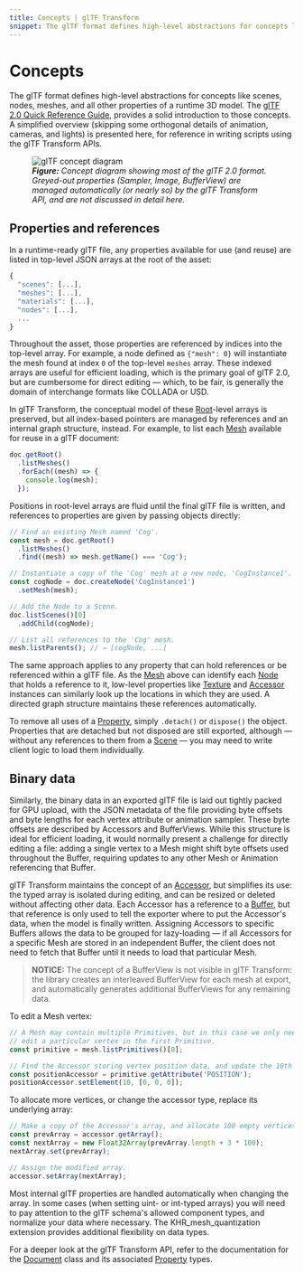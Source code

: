 ```yaml
---
title: Concepts | glTF Transform
snippet: The glTF format defines high-level abstractions for concepts like scenes, nodes, meshes, and all other properties of a runtime 3D model…
---
```


# Concepts

The glTF format defines high-level abstractions for concepts like scenes, nodes, meshes, and all other properties of a runtime 3D model. The [glTF 2.0 Quick Reference Guide](https://www.khronos.org/files/gltf20-reference-guide.pdf), provides a solid introduction to those concepts. A simplified overview (skipping some orthogonal details of animation, cameras, and lights) is presented here, for reference in writing scripts using the glTF Transform APIs.

<figure>
<img alt="glTF concept diagram" src="/media/concepts.png">
<figcaption>
<em><strong>Figure:</strong> Concept diagram showing most of the glTF 2.0 format. Greyed-out properties (Sampler, Image, BufferView) are managed automatically (or nearly so) by the glTF Transform API, and are not discussed in detail here.</em>
</figcaption>
</figure>

## Properties and references

In a runtime-ready glTF file, any properties available for use (and reuse) are listed in top-level JSON arrays at the root of the asset:

```javascript
{
  "scenes": [...],
  "meshes": [...],
  "materials": [...],
  "nodes": [...],
  ...
}
```

Throughout the asset, those properties are referenced by indices into the top-level array. For example, a node defined as `{"mesh": 0}` will instantiate the mesh found at index `0` of the top-level `meshes` array. These indexed arrays are useful for efficient loading, which is the primary goal of glTF 2.0, but are cumbersome for direct editing — which, to be fair, is generally the domain of interchange formats like COLLADA or USD.

In glTF Transform, the conceptual model of these [Root](/modules/core/classes/Root)-level arrays is preserved, but all index-based pointers are managed by references and an internal graph structure, instead. For example, to list each [Mesh](/modules/core/classes/Mesh) available for reuse in a glTF document:

```typescript
doc.getRoot()
  .listMeshes()
  .forEach((mesh) => {
    console.log(mesh);
  });
```

Positions in root-level arrays are fluid until the final glTF file is written, and references to properties are given by passing objects directly:

```typescript
// Find an existing Mesh named 'Cog'.
const mesh = doc.getRoot()
  .listMeshes()
  .find((mesh) => mesh.getName() === 'Cog');

// Instantiate a copy of the 'Cog' mesh at a new node, 'CogInstance1'.
const cogNode = doc.createNode('CogInstance1')
  .setMesh(mesh);

// Add the Node to a Scene.
doc.listScenes()[0]
  .addChild(cogNode);

// List all references to the 'Cog' mesh.
mesh.listParents(); // → [cogNode, ...]
```

The same approach applies to any property that can hold references or be referenced within a glTF file. As the [Mesh](/modules/core/classes/Mesh) above can identify each [Node](/modules/core/classes/Node) that holds a reference to it, low-level properties like [Texture](/modules/core/classes/Texture) and [Accessor](/modules/core/classes/Accessor) instances can similarly look up the locations in which they are used. A directed graph structure maintains these references automatically.

To remove all uses of a [Property](/modules/core/classes/Property), simply `.detach()` or `dispose()` the object. Properties that are detached but not disposed are still exported, although — without any references to them from a [Scene](/modules/core/classes/Scene) — you may need to write client logic to load them individually.

## Binary data

Similarly, the binary data in an exported glTF file is laid out tightly packed for GPU upload, with the JSON metadata of the file providing byte offsets and byte lengths for each vertex attribute or animation sampler. These byte offsets are described by Accessors and BufferViews. While this structure is ideal for efficient loading, it would normally present a challenge for directly editing a file: adding a single vertex to a Mesh might shift byte offsets used throughout the Buffer, requiring updates to any other Mesh or Animation referencing that Buffer.

glTF Transform maintains the concept of an [Accessor](/modules/core/classes/Accessor), but simplifies its use: the typed array is isolated during editing, and can be resized or deleted without affecting other data. Each Accessor has a reference to a [Buffer](/modules/core/classes/Buffer), but that reference is only used to tell the exporter where to put the Accessor's data, when the model is finally written. Assigning Accessors to specific Buffers allows the data to be grouped for lazy-loading — if all Accessors for a specific Mesh are stored in an independent Buffer, the client does not need to fetch that Buffer until it needs to load that particular Mesh.

> **NOTICE:** The concept of a BufferView is not visible in glTF Transform: the library creates an interleaved BufferView for each mesh at export, and automatically generates additional BufferViews for any remaining data.

To edit a Mesh vertex:

```typescript
// A Mesh may contain multiple Primitives, but in this case we only need to
// edit a particular vertex in the first Primitive.
const primitive = mesh.listPrimitives()[0];

// Find the Accessor storing vertex position data, and update the 10th vertex.
const positionAccessor = primitive.getAttribute('POSITION');
positionAccessor.setElement(10, [0, 0, 0]);
```

To allocate more vertices, or change the accessor type, replace its underlying array:

```typescript
// Make a copy of the Accessor's array, and allocate 100 empty vertices.
const prevArray = accessor.getArray();
const nextArray = new Float32Array(prevArray.length + 3 * 100);
nextArray.set(prevArray);

// Assign the modified array.
accessor.setArray(nextArray);
```

Most internal glTF properties are handled automatically when changing the array. In some cases (when setting uint- or int-typed arrays) you will need to pay attention to the glTF schema's allowed component types, and normalize your data where necessary. The KHR_mesh_quantization extension provides additional flexibility on data types.

For a deeper look at the glTF Transform API, refer to the documentation for the [Document](/modules/core/classes/Document) class and its associated [Property](/modules/core/classes/Property) types.
